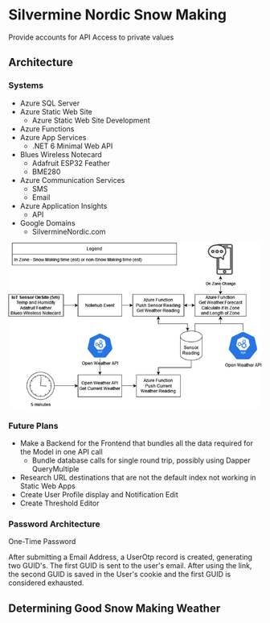 # Silvermine Nordic Snow Making
Provide accounts for API Access to private values

## Architecture 

### Systems

* Azure SQL Server
* Azure Static Web Site
    * Azure Static Web Site Development
* Azure Functions
* Azure App Services
    * .NET 6 Minimal Web API
* Blues Wireless Notecard
    * Adafruit ESP32 Feather 
    * BME280
* Azure Communication Services
    * SMS
    * Email
* Azure Application Insights
    * API
* Google Domains
    * SilvermineNordic.com

![Archiecture Diagram](https://github.com/millertimebjm/ApiServer/blob/main/ApiServer/SilvermineNordicSnowMakingNotification.png)

### Future Plans

* Make a Backend for the Frontend that bundles all the data required for the Model in one API call
    * Bundle database calls for single round trip, possibly using Dapper QueryMultiple
* Research URL destinations that are not the default index not working in Static Web Apps
* Create User Profile display and Notification Edit
* Create Threshold Editor

### Password Architecture

One-Time Password

After submitting a Email Address, a UserOtp record is created, generating two GUID's.  The first GUID is sent to the user's email.  After using the link, the second GUID is saved in the User's cookie and the first GUID is considered exhausted.

## Determining Good Snow Making Weather